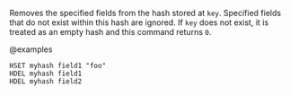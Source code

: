 Removes the specified fields from the hash stored at `key`.
Specified fields that do not exist within this hash are ignored.
If `key` does not exist, it is treated as an empty hash and this command returns
`0`.

@examples

```cli
HSET myhash field1 "foo"
HDEL myhash field1
HDEL myhash field2
```
